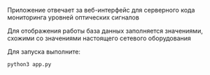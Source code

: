 Приложение отвечает за веб-интерфейс для серверного кода мониторинга уровней оптических сигналов

Для отображения работы база данных заполняется значениями, схожими со значениями настоящего сетевого оборудования

Для запуска выполните:

```python3
python3 app.py
```
